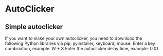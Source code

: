 # AutoClicker
## Simple autoclicker

If you want to make your own autoclicker, you need to download the following Python libraries via pip: pyinstaller, keyboard, mouse.
Enter a key combination, example: W + S
Enter the autoclicker delay time, example: 0.01
